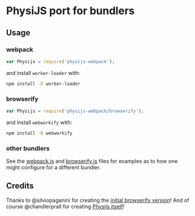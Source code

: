 # PhysiJS port for bundlers

## Usage

### webpack

```javascript
var Physijs = require('physijs-webpack');
```

and install `worker-loader` with:

```bash
npm install -D worker-loader
```

### browserify

```javascript
var Physijs = require('physijs-webpack/browserify');
```

and install `webworkify` with:

```bash
npm install -D webworkify
```

### other bundlers

See the [webpack.js](webpack.js) and [browserify.js](browserify.js) files for examples as to how one might configure for a different bundler.

## Credits

Thanks to @silviopaganini for creating the [initial browserify version](https://github.com/silviopaganini/physijs-browserify)!
And of course @chandlerprall for creating [Physijs itself](https://github.com/chandlerprall/Physijs)!
